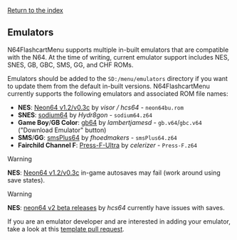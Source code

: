 [Return to the index](./00_index.md)
## Emulators
N64FlashcartMenu supports multiple in-built emulators that are compatible with the N64. At the time of writing, current emulator support includes NES, SNES, GB, GBC, SMS, GG, and CHF ROMs.

Emulators should be added to the `SD:/menu/emulators` directory if you want to update them from the default in-built versions. 
N64FlashcartMenu currently supports the following emulators and associated ROM file names:
- **NES**: [Neon64 v1.2/v0.3c](https://hcs64.com/neon64.html) by *visor / hcs64* - `neon64bu.rom`
- **SNES**: [sodium64](https://github.com/Hydr8gon/sodium64/releases) by *Hydr8gon* - `sodium64.z64`
- **Game Boy**/**GB Color**: [gb64](https://lambertjamesd.github.io/gb64/romwrapper/romwrapper.html) by *lambertjamesd* - `gb.v64`/`gbc.v64` ("Download Emulator" button)
- **SMS**/**GG**: [smsPlus64](https://github.com/fhoedemakers/smsplus64/releases) by *fhoedmakers* - `smsPlus64.z64`
- **Fairchild Channel F**: [Press-F-Ultra](https://github.com/celerizer/Press-F-Ultra/releases) by *celerizer* - `Press-F.z64`

> [!WARNING]
> **NES**: [Neon64 v1.2/v0.3c](https://hcs64.com/neon64.html) in-game autosaves may fail (work around using save states).

> [!WARNING]
> **NES**: [neon64 v2 beta releases](https://github.com/hcs64/neon64v2/releases) by *hcs64* currently have issues with saves. 

If you are an emulator developer and are interested in adding your emulator, take a look at this [template pull request](https://github.com/Polprzewodnikowy/N64FlashcartMenu/pull/178).
